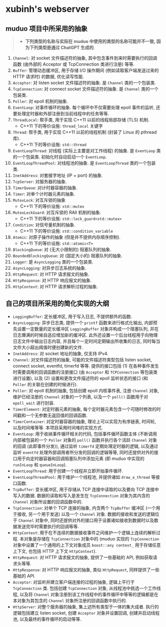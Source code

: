 # xubinh's webserver

## muduo 项目中所采用的抽象

> - **下列类型的名称与实际在 muduo 中使用的类型的名称可能并不一致, 因为下列类型是通过 ChatGPT 生成的**.

1. `Channel`: 对 socket 文件描述符的抽象, 其中包含事件到来时需要执行的回调函数 (由外部的 Acceptor 或 TcpConnection 类进行注册) 等等.
1. `Buffer`: 管理动态缓冲区, 用于存储 I/O 操作期间 (例如读取客户端发送过来的 HTTP 请求时) 的数据, 优化读写性能.
1. `Acceptor`: 对 listen socket 文件描述符的抽象. 是 `Channel` 类的一个包装类.
1. `TcpConnection`: 对 connect socket 文件描述符的抽象. 是 `Channel` 类的一个包装类.
1. `Poller`: 对 epoll 机制的抽象.
1. `EventLoop`: 对事件循环的抽象. 每个循环中不仅需要处理 epoll 事件的监听, 还要处理定时器和外部注册到当前线程中的任务等等.
1. `ThreadLocal`: 帮手类, 用于实现 C++11 以前的线程局部存储 (TLS) 机制.
   - C++11 下的等价设施: `thread_local` 关键字
1. `Thread`: 帮手类, 用于实现 C++11 以前的线程机制 (封装了 Linux 的 pthread 库).
   - C++11 下的等价设施: `std::thread`
1. `EventLoopThread`: 对线程 (实际上主要是对工作线程) 的抽象. 是 `EventLoop` 类的一个包装类. 初始化时自动启动一个 `EventLoop`.
1. `EventLoopThreadPool`: 对线程池的抽象. 是 `EventLoopThread` 类的一个包装类.
1. `InetAddress`: 对套接字地址 (IP + port) 的抽象.
1. `TcpServer`: 对服务器的抽象.
1. `TimerQueue`: 对计时器容器的抽象.
1. `Timer`: 对单个计时器元素的抽象.
1. `MutexLock`: 对互斥锁的抽象
   - C++11 下的等价设施: `std::mutex`
1. `MutexLockGuard`: 对互斥锁的 RAII 机制的抽象.
   - C++11 下的等价设施: `std::lock_guard<std::mutex>`
1. `Condition`: 对信号量机制的抽象.
   - C++11 下的等价设施: `std::condition_variable`
1. `Atomic`: 对原子操作的抽象 (但是并不提供内存顺序控制).
   - C++11 下的等价设施: `std::atomic<T>`
1. `BlockingQueue`: 对 (无大小限制的) 阻塞队列的抽象.
1. `BoundedBlockingQueue`: 对 (固定大小的) 阻塞队列的抽象.
1. `Logger`: 是 `AsyncLogging` 类的一个包装类.
1. `AsyncLogging`: 对异步日志系统的抽象.
1. `HttpRequest`: 对 HTTP 请求报文的抽象.
1. `HttpResponse`: 对 HTTP 响应报文的抽象.
1. `HttpContext`: 对 HTTP 请求解析过程的抽象.

## 自己的项目所采用的简化实现的大纲

- `LoggingBuffer`: 定长缓冲区, 用于写入日志, 不提供额外的函数.
- `AsyncLogging`: 异步日志类, 提供一个 `printf` 函数来进行格式化输出, 内部预先设置一定数量的定长缓冲区 `LoggingBuffer` 对象并构成一个阻塞队列, 并在日志爆满的时候自适应增加新的缓冲区. 此外还设置一个后台线程用于向物理日志文件中输出日志内容, 并且每个一定时间定期输出所收集的日志, 同时每当文件大小超出阈值时便创建新的文件.
- `InetAddress`: 对 socket 地址的抽象, 仅支持 IPv4.
- `Channel`: 对文件描述符的抽象, 可能的文件描述符类型包括 listen socket, connect socket, eventfd, timerfd 等等. 提供的接口包括 (1) 在各种事件发生时需要调用的回调函数的注册接口 (由 `Acceptor` 和 `TCPConnection` 等包装类进行设置), 以及 (2) 设置和更改文件描述符的 epoll 监听状态的接口 (和 `Poller` 的关联在创建的时候进行).
- `Poller`: 对 epoll 机制的抽象, 包括创建 epoll 内核事件表, 注册 `Channel` 对象, 维护已经注册的 `Channel` 对象的一个列表, 以及一个 `poll()` 函数用于对 `epoll_wait` 进行封装.
- `TimerElement`: 对定时器元素的抽象, 每个定时器元素包含一个可随时修改的时间戳和一个无参数无返回值的回调函数.
- `TimerContainer`: 对定时器容器的抽象, 理论上可以实现为有序链表, 时间轮, 以及时间堆等等. 本项目采用时间堆的实现方式.
- `EventLoop`: 用于收纳事件循环相关的代码, 包括事件循环函数主体 (不断调用内部被包装的一个 `Poller` 对象的 `poll()` 函数并执行各个活跃 `Channel` 对象的回调 (此即事件分发)), 通过监听 `timerfd` 定期处理定时器的逻辑, 以及通过监听 `eventfd` 处理外部调用者所分发的回调的逻辑等等, 同时还提供对外的接口用于向定时器容器和回调阻塞队列中添加元素 (即 muduo 中实现的 `runInLoop` 和 `queueInLoop`).
- `EventLoopThread`: 用于创建一个线程并立即开始事件循环.
- `EventLoopThreadPool`: 用于维护一个线程池, 并提供诸如 `draw_a_thread` 等接口函数.
- `TcpBuffer`: 变长缓冲区, 用于存储从 TCP 连接中读取的以及要向 TCP 连接中写入的数据. 数据的读取和写入是发生在 `TcpConnection` 对象为其内含的 `Channel` 对象所设置的回调函数中的.
- `TcpConnection`: 对单个 TCP 连接的抽象, 内含两个 `TcpBuffer` 缓冲区 (一个用于接收, 另一个用于发送) 以及一个 `Channel` 对象. 数据的接收和发送的逻辑位于 `Channel` 对象中, 同时还提供对外的接口用于设置诸如接收到数据时以及数据发送完毕时需要执行的回调等等.
- `HttpContext`: 用于在不连续的数据接收事件之间维护一个逻辑上连续的解析过程. 本对象是存储在 `TcpConnection` 对象中的 (muduo 实现的 `TcpConnection` 对象中设置了一个通用的上下文对象成员 `boost::any context_` 用于存储任意上下文, 也包括 HTTP 上下文 `HttpContext`).
- `HttpRequest`: 对 HTTP 请求报文的抽象, 提供了一些基础的 API, 例如获取请求头等等.
- `HttpResponse`: 对 HTTP 响应报文的抽象, 类似 `HttpRequest`, 同样提供了一些基础的 API.
- `Acceptor`: 对监听并建立客户端连接的过程的抽象, 逻辑上平行于 `TcpConnection` 类. 包括创建 `TcpConnection` 对象, 从线程池中挑选一个工作线程, 以及将 `Channel` 对象注册到该工作线程中的事件循环中等等的逻辑都是在本对象为其包含的 `Channel` 对象所注册的回调函数中执行的.
- `HttpServer`: 对整个服务器的抽象, 集上述所有类型于一体的集大成者. 执行的逻辑包括建立 listen socket, 创建 `Acceptor` 对象并设置回调, 创建并启动线程池, 以及最终的事件循环的启动等等.
